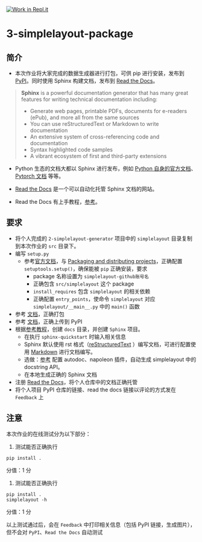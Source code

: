 [![Work in Repl.it](https://classroom.github.com/assets/work-in-replit-14baed9a392b3a25080506f3b7b6d57f295ec2978f6f33ec97e36a161684cbe9.svg)](https://classroom.github.com/online_ide?assignment_repo_id=3679785&assignment_repo_type=AssignmentRepo)
# 3-simplelayout-package

## 简介

- 本次作业将大家完成的数据生成器进行打包，可供 pip 进行安装，发布到 [PyPI](https://pypi.org/)。同时使用 Sphinx 构建文档，发布到 [Read the Docs](https://readthedocs.org/)。


>**Sphinx** is a powerful documentation generator that has many great features for writing technical documentation including:
>- Generate web pages, printable PDFs, documents for e-readers (ePub), and more all from the same sources
>- You can use reStructuredText or Markdown to write documentation
>- An extensive system of cross-referencing code and documentation
>- Syntax highlighted code samples
>- A vibrant ecosystem of first and third-party extensions

- Python 生态的文档大都以 Sphinx 进行发布，例如 [Python 自身的官方文档](https://docs.python.org/3/)、[Pytorch 文档](https://pytorch.org/docs/stable/index.html) 等等。

- [Read the Docs](https://readthedocs.org/) 是一个可以自动化托管 Sphinx 文档的网站。

- Read the Docs 有上手教程，[参考](https://docs.readthedocs.io/en/stable/intro/getting-started-with-sphinx.html)。

## 要求

- 将个人完成的 `2-simplelayout-generator` 项目中的 `simplelayout` 目录复制到本次作业的 `src` 目录下。
- 编写 `setup.py`
  - 参考[官方文档](https://docs.python.org/3/distributing/index.html#reading-the-python-packaging-user-guide)，与 [Packaging and distributing projects](https://packaging.python.org/guides/distributing-packages-using-setuptools/)，正确配置 `setuptools.setup()`，确保能被 `pip` 正确安装，要求
    - package 名称设置为 `simplelayout-github账号名`
    - 正确包含 `src/simplelayout` 这个 package
    - `install_requires` 包含 `simplelayout` 的相关依赖
    - 正确配置 `entry_points`，使命令 `simplelayout` 对应 `simplelayout/__main__.py` 中的 `main()` 函数
- 参考 [文档](https://packaging.python.org/guides/distributing-packages-using-setuptools/#packaging-your-project)，正确打包
- 参考 [文档](https://packaging.python.org/guides/distributing-packages-using-setuptools/#id77)，正确上传到 PyPI
- 根据[参考教程](https://docs.readthedocs.io/en/stable/intro/getting-started-with-sphinx.html)，创建 `docs` 目录，并创建 `Sphinx` 项目。
  - 在执行 `sphinx-quickstart` 时输入相关信息
  - Sphinx 默认使用 rst 格式（[reStructuredText](https://www.sphinx-doc.org/en/master/usage/restructuredtext/basics.html) ）编写文档，可进行配置使用 [Markdown](https://docs.readthedocs.io/en/stable/intro/getting-started-with-sphinx.html#using-markdown-with-sphinx) 进行文档编写。
  - 选做：[参考](https://www.sphinx-doc.org/en/master/usage/extensions/napoleon.html) 配置 autodoc、napoleon 插件，自动生成 simplelayout 中的 docstring API。
  - 在本地生成正确的 Sphinx 文档
- 注册 [Read the Docs](https://readthedocs.org/)，将个人仓库中的文档正确托管
- 将个人项目 PyPI 仓库的链接、read the docs 链接以评论的方式发在 `Feedback` 上

## 注意

本次作业的在线测试分为以下部分：
1. 测试能否正确执行
  ```
  pip install .
  ```
  分值：1 分
1. 测试能否正确执行
  ```
  pip install .
  simplelayout -h
  ```
  分值：1 分

以上测试通过后，会在 `Feedback` 中打印相关信息（包括 PyPI 链接，生成图片），但不会对 `PyPI`、`Read the Docs` 自动测试